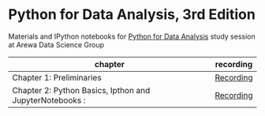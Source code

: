 # Python for Data Analysis, 3rd Edition

Materials and IPython notebooks for [Python for Data Analysis](https://wesmckinney.com/book/python-basics.html) study session at Arewa Data Science Group



| chapter  | recording |
| ------------- | ------------- |
| Chapter 1: Preliminaries  | [Recording](https://www.youtube.com/watch?v=aJOEUBnf0RY)   |
| Chapter 2: Python Basics, Ipthon and JupyterNotebooks :  | [Recording](https://www.youtube.com/channel/UCcwTXA7MKv_Y-6RzIFs9bHg)|
